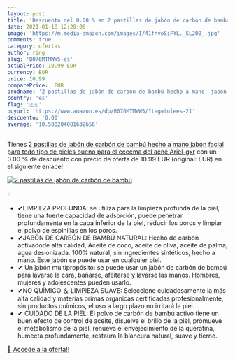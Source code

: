 ```yaml
---
layout: post
title: 'Descuento del 0.00 % en 2 pastillas de jabón de carbón de bambú '
date: 2021-01-18 12:28:06
image: 'https://m.media-amazon.com/images/I/41fnvoSiFYL._SL200_.jpg'
comments: true
category: ofertas
author: ring
slug: 'B076MTMWW5-es'
actualPrice: 10.99 EUR
currency: EUR
price: 10.99
comparePrice:  EUR
prodname: '2 pastillas de jabón de carbón de bambú hecho a mano  jabón facial  para todo tipo de pieles  bueno para el eccema del acné Ariel-gxr'
country: 'es'
flag: '🇪🇸'
buyurl: 'https://www.amazon.es/dp/B076MTMWW5/?tag=tolees-21'
descuento: '0.00'
average: '10.500204081632656'
---
```


Tienes [2 pastillas de jabón de carbón de bambú hecho a mano  jabón facial  para todo tipo de pieles  bueno para el eccema del acné Ariel-gxr](https://www.amazon.es/dp/B076MTMWW5/?tag=tolees-21) con un 0.00 % de descuento con precio de oferta de 10.99 EUR (original:  EUR) en el siguiente enlace!

[![2 pastillas de jabón de carbón de bambú ](https://m.media-amazon.com/images/I/41fnvoSiFYL._SL200_.jpg)](https://www.amazon.es/dp/B076MTMWW5/?tag=tolees-21)

ℹ️:

- ✔LIMPIEZA PROFUNDA: se utiliza para la limpieza profunda de la piel, tiene una fuerte capacidad de adsorción, puede penetrar profundamente en la capa inferior de la piel, reducir los poros y limpiar el polvo de espinillas en los poros.
- ✔JABÓN DE CARBÓN DE BAMBÚ NATURAL: Hecho de carbón activadode alta calidad, Aceite de coco, aceite de oliva, aceite de palma, agua desionizada. 100% natural, sin ingredientes sintéticos, hecho a mano. Este jabón se puede usar en cualquier piel.
- ✔ Un jabón multipropósito: se puede usar un jabón de carbón de bambú para lavarse la cara, bañarse, afeitarse y lavarse las manos. Hombres, mujeres y adolescentes pueden usarlo.
- ✔NO QUÍMICO ＆ LIMPIEZA SUAVE: Seleccione cuidadosamente la más alta calidad y materias primas orgánicas certificadas profesionalmente, sin productos químicos, el uso a largo plazo no irritará la piel.
- ✔ CUIDADO DE LA PIEL: El polvo de carbón de bambú activo tiene un buen efecto de control de aceite, disuelve el brillo de la piel, promueve el metabolismo de la piel, renueva el envejecimiento de la queratina, humecta profundamente, restaura la blancura natural, suave y tierno.

[🛒 Accede a la oferta!!](https://www.amazon.es/dp/B076MTMWW5/?tag=tolees-21)
